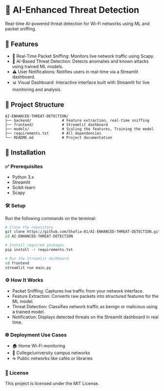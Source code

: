# 🔐 AI-Enhanced Threat Detection
Real-time AI-powered threat detection for Wi-Fi networks using ML and packet sniffing.

## 🚀 Features
- 🔎 Real-Time Packet Sniffing: Monitors live network traffic using Scapy.
- 🧠 AI-Based Threat Detection: Detects anomalies and known attacks using trained ML models.
- ⚠️ User Notifications: Notifies users in real-time via a Streamlit dashboard.
- 📊 Visual Dashboard: Interactive interface built with Streamlit for live monitoring and analysis.

## 📁 Project Structure
```
AI-ENHANCED-THREAT-DETECTION/
├── backend/              # Feature extraction, real-time sniffing
├── frontend/             # Streamlit dashboard
├── models/               # Scaling the features, Training the model
├── requirements.txt      # All dependencies
└── README.md             # Project documentation
```

## 🧰 Installation
### ✅ Prerequisites
- Python 3.x  
- Streamlit  
- Scikit-learn  
- Scapy  

### 🛠️ Setup
Run the following commands on the terminal:
```bash
# Clone the repository
git clone https://github.com/Shafia-01/AI-ENHANCED-THREAT-DETECTION.git
cd AI-ENHANCED-THREAT-DETECTION

# Install required packages
pip install -r requirements.txt

# Run the Streamlit dashboard
cd frontend
streamlit run main.py
```

### ⚙️ How It Works
- Packet Sniffing: Captures live traffic from your network interface.
- Feature Extraction: Converts raw packets into structured features for the ML model.
- Threat Detection: Classifies network traffic as benign or malicious using a trained model.
- Notification: Displays detected threats on the Streamlit dashboard in real time.

### 🌐 Deployment Use Cases
- 🏠 Home Wi-Fi monitoring  
- 🏫 College/university campus networks  
- ☕ Public networks like cafés or libraries  

### 📄 License
This project is licensed under the MIT License.
